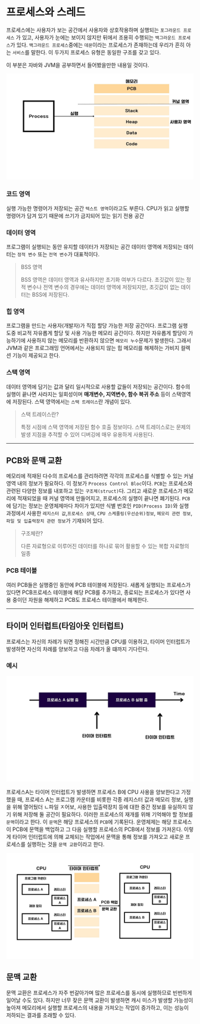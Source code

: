 # 프로세스와 스레드

프로세스에는 사용자가 보는 공간에서 사용자와 상호작용하며 실행되는 `포그라운드 프로세스` 가 있고, 사용자가 눈에는 보이지 않지만 뒤에서 조용히 수행되는 `백그라운드 프로세스`가 있다.
`백그라운드 프로세스`중에는 `데몬`이라는 프로세스가 존재하는데 우리가 흔히 아는 `서비스`를 말한다.
이 두가지 프로세스 유형은 동일한 구조를 갖고 있다.

이 부분은 자바와 JVM을 공부하면서 들어봤을만한 내용일 것이다.

<img src="../image/ProcessArchitecture.jpg" alt=""> 

### 코드 영역
실행 가능한 명령어가 저장되는 공간
`텍스트 영역`이라고도 부른다.
CPU가 읽고 실행할 명령어가 담겨 있기 때문에 쓰기가 금지되어 있는 읽기 전용 공간

### 데이터 영역
프로그램이 실행되는 동안 유지할 데이터가 저장되는 공간
데이터 영역에 저장되는 데이터는 `정적 변수` 또는 `전역 변수`가 대표적이다.

> BSS 영역
> 
> BSS 영역은 데이터 영역과 유사하지만 초기화 여부가 다르다. 초깃값이 있는 정적 변수나 전역 변수의 경우에는 데이터 영역에 저장되지만, 초깃값이 없는 데이터는 BSS에 저장된다.


### 힙 영역
프로그램을 만드는 사용자(개발자)가 직접 할당 가능한 저장 공간이다.
프로그램 실행 도중 비교적 자유롭게 할당 및 사용 가능한 메모리 공간이다.
하지만 자유롭게 할당이 가능하기에 사용하지 않는 메모리를 반환하지 않으면 `메모리 누수`문제가 발생한다.
그래서 JVM과 같은 프로그래밍 언어에서는 사용되지 않는 힙 메모리를 해제하는 가비지 컬렉션 기능이 제공되고 한다.


### 스택 영역
데이터 영역에 담기는 값과 달리 일시적으로 사용할 값들이 저장되는 공간이다.
함수의 실행이 끝나면 사라지는 일회성이며 **매개변수, 지역변수, 함수 복귀 주소** 등이 스택영역에 저장된다.
스택 영역에서는 `스택 트레이스`란 개념이 있다.

> 스택 트레이스란?
> 
> 특정 시점에 스택 영역에 저장된 함수 호출 정보이다. 스택 트레이스로는 문제의 발생 지점을 추적할 수 있어 디버깅에 매우 유용하게 사용된다.

---

## PCB와 문맥 교환
메모리에 적재된 다수의 프로세스를 관리하려면 각각의 프로세스를 식별할 수 있는 커널 영역 내의 정보가 필요하다.
이 정보가 `Process Control Bloc`이다.
`PCB`는 프로세스와 관련된 다양한 정보를 내포하고 있는 `구조체(struct)`다. 그리고 새로운 프로세스가 메모리에 적재되었을 때 커널 영역에 만들어지고, 프로세스의 실행이 끝나면 폐기된다.
`PCB`에 담기는 정보는 운영체제마다 차이가 있지만 식별 번호인 `PID(Process ID)`와 실행 과정에서 사용한 `레지스터 값`,`프로세스 상태`, `CPU 스케줄링(우선순위)정보`, `메모리 관련 정보`, `파일 및 입출력장치 관련 정보`가 기재되어 있다.

>구조체란?
> 
> 다른 자료형으로 이루어진 데이터를 하나로 묶어 활용할 수 있는 복합 자료형의 일종

### PCB 테이블
여러 PCB들은 실행중인 동안에 PCB 테이블에 저장된다. 새롭게 실행되는 프로세스가 있다면 PCB프로세스 테이블에 해당 PCB를 추가하고, 종료되는 프로세스가 있다면 사용 중이던 자원을 해제하고 PCB도 프로세스 테이블에서 해제한다.

---

## 타이머 인터럽트(타임아웃 인터럽트)
프로세스는 자신의 차례가 되면 정해진 시간만큼 CPU를 이용하고, 타이머 인터럽트가 발생하면 자신의 차례를 양보하고 다음 차례가 올 떄까지 기다린다.

### 예시

<img src="../image/TimerInterrupt.jpg" alt="">

프로세스A는 타이머 인터럽트가 발생하면 프로세스 B에 CPU 사용을 양보한다고 가정했을 때, 프로세스 A는 프로그램 카운터를 비롯한 각종 레지스터 값과 메모리 정보, 실행을 위해 열어뒀더 ㄴ파일 ㅈ어보, 사용한 입출력장치 등에 대한 중간 정보를 유실하지 않기 위해 저장해 둘 공간이 필요하다.
이러한 프로세스의 재개를 위해 기억해야 할 정보를 `문맥`이라고 한다.
이 `문맥`은 해당 프로세스의 `PCB`에 기록된다.
운영체제는 해당 프로세스이 PCB에 문맥을 백업하고 그 다음 실행할 프로세스의 PCB에서 정보를 가져온다.
이렇게 타이머 인터럽트에 의해 교체되는 작업에서 문맥을 통해 정보를 가져오고 새로운 프로세스를 실행하는 것을 `문맥 교환`이라고 한다.

<img src="../image/ContextSwitching.jpg">

## 문맥 교환
문맥 교환은 프로세스가 자주 번갈아가며 많은 프로세스를 동시에 실행하므로 빈번하게 일어날 수도 있다.
하지만 너무 잦은 문맥 교환이 발생하면 캐시 미스가 발생할 가능성이 높아져 메모리에서 실행할 프로세스의 내용을 가져오는 작업이 증가하고, 이는 성능이 저하되는 결과를 초래할 수 있다.



